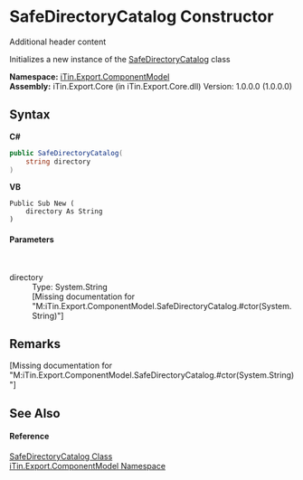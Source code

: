 # SafeDirectoryCatalog Constructor 
Additional header content 

Initializes a new instance of the <a href="06f6cd8a-8f31-686d-efec-246ff998f70f">SafeDirectoryCatalog</a> class

**Namespace:**&nbsp;<a href="55171ca4-890c-0ab2-e812-efe82bc0b686">iTin.Export.ComponentModel</a><br />**Assembly:**&nbsp;iTin.Export.Core (in iTin.Export.Core.dll) Version: 1.0.0.0 (1.0.0.0)

## Syntax

**C#**<br />
``` C#
public SafeDirectoryCatalog(
	string directory
)
```

**VB**<br />
``` VB
Public Sub New ( 
	directory As String
)
```


#### Parameters
&nbsp;<dl><dt>directory</dt><dd>Type: System.String<br />\[Missing <param name="directory"/> documentation for "M:iTin.Export.ComponentModel.SafeDirectoryCatalog.#ctor(System.String)"\]</dd></dl>

## Remarks
\[Missing <remarks> documentation for "M:iTin.Export.ComponentModel.SafeDirectoryCatalog.#ctor(System.String)"\]

## See Also


#### Reference
<a href="06f6cd8a-8f31-686d-efec-246ff998f70f">SafeDirectoryCatalog Class</a><br /><a href="55171ca4-890c-0ab2-e812-efe82bc0b686">iTin.Export.ComponentModel Namespace</a><br />